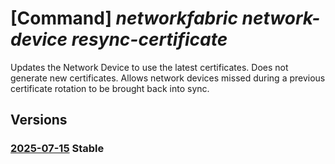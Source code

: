 # [Command] _networkfabric network-device resync-certificate_

Updates the Network Device to use the latest certificates. Does not generate new certificates. Allows network devices missed during a previous certificate rotation to be brought back into sync.

## Versions

### [2025-07-15](/Resources/mgmt-plane/L3N1YnNjcmlwdGlvbnMve30vcmVzb3VyY2Vncm91cHMve30vcHJvdmlkZXJzL21pY3Jvc29mdC5tYW5hZ2VkbmV0d29ya2ZhYnJpYy9uZXR3b3JrZGV2aWNlcy97fS9yZXN5bmNjZXJ0aWZpY2F0ZXM=/2025-07-15.xml) **Stable**

<!-- mgmt-plane /subscriptions/{}/resourcegroups/{}/providers/microsoft.managednetworkfabric/networkdevices/{}/resynccertificates 2025-07-15 -->
